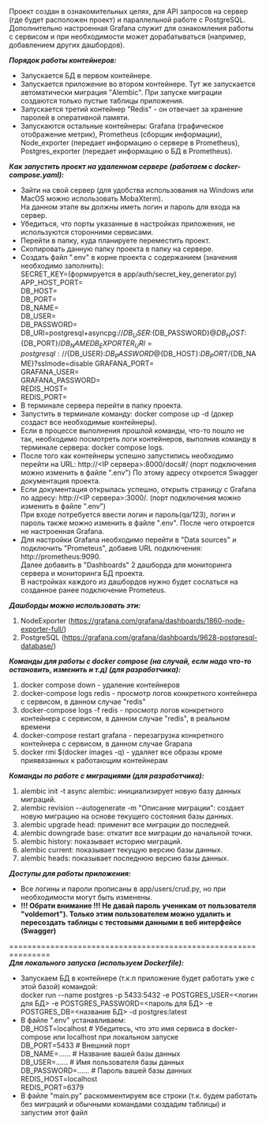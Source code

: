 Проект создан в ознакомительных целях, для API запросов на сервер (где будет расположен проект) 
и параллельной работе с PostgreSQL.   
Дополнительно настроенная Grafana служит для ознакомления работы с сервисом 
и при необходимости может дорабатываться (например, добавлением других дашбордов).

***Порядок работы контейнеров:***
- Запускается БД в первом контейнере.
- Запускается приложение во втором контейнере. Тут же запускается автоматически миграция "Alembic". 
При запуске миграции создаются только пустые таблицы приложения.
- Запускается третий контейнер "Redis" - он отвечает за хранение паролей в оперативной памяти.
- Запускаются остальные контейнеры: Grafana (графическое отображение метрик), Prometheus (сборщик информации), 
Node_exporter (передает информацию о сервере в Prometheus), Postgres_exporter (передает информацию о БД в Prometheus).

***Как запустить проект на удаленном сервере (работаем с docker-compose.yaml):***   
- Зайти на свой сервер (для удобства использования на Windows или MacOS можно использовать MobaXterm).  
На данном этапе вы должны иметь логин и пароль для входа на сервер.
- Убедиться, что порты указанные в настройках приложения, не используются сторонними сервисами. 
- Перейти в папку, куда планируете переместить проект.
- Скопировать данную папку проекта в папку на сервере.
- Создать файл ".env" в корне проекта с содержанием (значения необходимо заполнить):  
SECRET_KEY=(формируется в app/auth/secret_key_generator.py)  
APP_HOST_PORT=  
DB_HOST=  
DB_PORT=  
DB_NAME=  
DB_USER=  
DB_PASSWORD=  
DB_URI=postgresql+asyncpg://${DB_USER}:${DB_PASSWORD}@${DB_HOST}:${DB_PORT}/${DB_NAME}  
DB_EXPORTER_URI=postgresql://${DB_USER}:${DB_PASSWORD}@${DB_HOST}:${DB_PORT}/${DB_NAME}?sslmode=disable 
GRAFANA_PORT=  
GRAFANA_USER=  
GRAFANA_PASSWORD=  
REDIS_HOST=  
REDIS_PORT=
- В терминале сервера перейти в папку проекта.
- Запустить в терминале команду: docker compose up -d (докер создаст все необходимые контейнеры).
- Если в процессе выполнения прошлой команды, что-то пошло не так, необходимо посмотреть логи контейнеров, 
выполнив команду в терминале сервера: docker compose logs.
- После того как контейнеры успешно запустились необходимо перейти на URL:
http://<IP сервера>:8000/docs#/ (порт подключения можно изменить в файле ".env")
По этому адресу откроется Swagger документация проекта.
- Если документация открылась успешно, открыть страницу с Grafana по адресу:
http://<IP сервера>:3000/. (порт подключения можно изменить в файле ".env")  
При входе потребуется ввести логин и пароль(qa/123), логин и пароль также можно изменить в файле ".env".
После чего откроется не настроенная Grafana. 
- Для настройки Grafana необходимо перейти в "Data sources" и подключить "Prometeus", добавив URL подключения: http://prometheus:9090.  
Далее добавить в "Dashboards" 2 дашборда для мониторинга сервера и мониторинга БД проекта.   
В настройках каждого из дашбордов нужно будет сослаться на созданное ранее подключение Prometeus.

***Дашборды можно использовать эти:***  
1. NodeExporter (https://grafana.com/grafana/dashboards/1860-node-exporter-full/)  
2. PostgreSQL (https://grafana.com/grafana/dashboards/9628-postgresql-database/)

***Команды для работы с docker compose (на случай, если надо что-то остановить, изменить и т.д) (для разработчика):***

1. docker compose down - удаление контейнеров
2. docker-compose logs redis - просмотр логов конкретного контейнера с сервисом, в данном случае "redis"
3. docker-compose logs -f redis - просмотр логов конкретного контейнера с сервисом, в данном случае "redis", 
в реальном времени
4. docker-compose restart grafana - перезагрузка конкретного контейнера с сервисом, в данном случае Grapana
5. docker rmi $(docker images -q) - удаляет все образы кроме приявязанных к работающим контейнерам


***Команды по работе с миграциями (для разработчика):***

1. alembic init -t async alembic: инициализирует новую базу данных миграций.
2. alembic revision --autogenerate -m "Описание миграции": создает новую миграцию на основе текущего состояния базы данных.
3. alembic upgrade head: применит все миграции до последней.
4. alembic downgrade base: откатит все миграции до начальной точки.
5. alembic history: показывает историю миграций.
6. alembic current: показывает текущую версию базы данных.
7. alembic heads: показывает последнюю версию базы данных.


***Доступы для работы приложения:***
- Все логины и пароли прописаны в app/users/crud.py, но при необходимости могут быть изменены. 
- **!!! Обрати внимание !!! Не давай пароль ученикам от пользователя "voldemort"). Только этим пользователем можно удалить 
и пересоздать таблицы с тестовыми данными в веб интерфейсе (Swagger)**

===============================================================   
***Для локального запуска (используем Dockerfile):***

- Запускаем БД в контейнере (т.к.п приложение будет работать уже с этой базой) командой:  
docker run --name postgres -p 5433:5432 -e POSTGRES_USER=<логин для БД> -e POSTGRES_PASSWORD=<пароль для БД> -e POSTGRES_DB=<название БД> -d postgres:latest
- В файле ".env" устанавливаем:   
DB_HOST=localhost  # Убедитесь, что это имя сервиса в docker-compose или localhost при локальном запуске  
DB_PORT=5433  # Внешний порт  
DB_NAME=......  # Название вашей базы данных  
DB_USER=......  # Имя пользователя базы данных  
DB_PASSWORD=......  # Пароль вашей базы данных 
REDIS_HOST=localhost  
REDIS_PORT=6379  
- В файле "main.py" раскомментируем все строки (т.к. будем работать без миграций и обычными командами создадим таблицы) 
и запустим этот файл 


